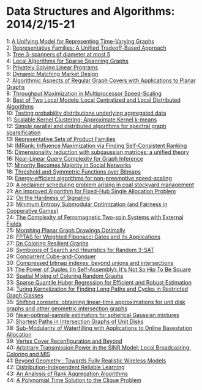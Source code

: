 # Data Structures and Algorithms: 2014/2/15-21  
1: [A Unifying Model for Representing Time-Varying Graphs](https://doi.org/10.48550/arXiv.1402.3488)  
2: [Representative Families: A Unified Tradeoff-Based Approach](https://doi.org/10.48550/arXiv.1402.3547)  
3: [Tree 3-spanners of diameter at most 5](https://doi.org/10.48550/arXiv.1402.3573)  
4: [Local Algorithms for Sparse Spanning Graphs](https://doi.org/10.48550/arXiv.1402.3609)  
5: [Privately Solving Linear Programs](https://doi.org/10.48550/arXiv.1402.3631)  
6: [Dynamic Matching Market Design](https://doi.org/10.48550/arXiv.1402.3643)  
7: [Algorithmic Aspects of Regular Graph Covers with Applications to Planar  Graphs](https://doi.org/10.48550/arXiv.1402.3774)  
8: [Throughput Maximization in Multiprocessor Speed-Scaling](https://doi.org/10.48550/arXiv.1402.3782)  
9: [Best of Two Local Models: Local Centralized and Local Distributed  Algorithms](https://doi.org/10.48550/arXiv.1402.3796)  
10: [Testing probability distributions underlying aggregated data](https://doi.org/10.48550/arXiv.1402.3835)  
11: [Scalable Kernel Clustering: Approximate Kernel k-means](https://doi.org/10.48550/arXiv.1402.3849)  
12: [Simple parallel and distributed algorithms for spectral graph  sparsification](https://doi.org/10.48550/arXiv.1402.3851)  
13: [Representative Sets of Product Families](https://doi.org/10.48550/arXiv.1402.3909)  
14: [IMRank: Influence Maximization via Finding Self-Consistent Ranking](https://doi.org/10.48550/arXiv.1402.3939)  
15: [Dimensionality reduction with subgaussian matrices: a unified theory](https://doi.org/10.48550/arXiv.1402.3973)  
16: [Near-Linear Query Complexity for Graph Inference](https://doi.org/10.48550/arXiv.1402.4037)  
17: [Minority Becomes Majority in Social Networks](https://doi.org/10.48550/arXiv.1402.4050)  
18: [Threshold and Symmetric Functions over Bitmaps](https://doi.org/10.48550/arXiv.1402.4073)  
19: [Energy-efficient algorithms for non-preemptive speed-scaling](https://doi.org/10.48550/arXiv.1402.4111)  
20: [A reclaimer scheduling problem arising in coal stockyard management](https://doi.org/10.48550/arXiv.1402.4178)  
21: [An Improved Algorithm for Fixed-Hub Single Allocation Problem](https://doi.org/10.48550/arXiv.1402.4183)  
22: [On the Hardness of Signaling](https://doi.org/10.48550/arXiv.1402.4194)  
23: [Minimum Entropy Submodular Optimization (and Fairness in Cooperative  Games)](https://doi.org/10.48550/arXiv.1402.4343)  
24: [The Complexity of Ferromagnetic Two-spin Systems with External Fields](https://doi.org/10.48550/arXiv.1402.4346)  
25: [Morphing Planar Graph Drawings Optimally](https://doi.org/10.48550/arXiv.1402.4364)  
26: [FPTAS for Weighted Fibonacci Gates and Its Applications](https://doi.org/10.48550/arXiv.1402.4370)  
27: [On Coloring Resilient Graphs](https://doi.org/10.48550/arXiv.1402.4376)  
28: [Symbiosis of Search and Heuristics for Random 3-SAT](https://doi.org/10.48550/arXiv.1402.4455)  
29: [Concurrent Cube-and-Conquer](https://doi.org/10.48550/arXiv.1402.4465)  
30: [Compressed bitmap indexes: beyond unions and intersections](https://doi.org/10.48550/arXiv.1402.4466)  
31: [The Power of Duples (in Self-Assembly): It's Not So Hip To Be Square](https://doi.org/10.48550/arXiv.1402.4515)  
32: [Spatial Mixing of Coloring Random Graphs](https://doi.org/10.48550/arXiv.1402.4556)  
33: [Sparse Quantile Huber Regression for Efficient and Robust Estimation](https://doi.org/10.48550/arXiv.1402.4624)  
34: [Turing Kernelization for Finding Long Paths and Cycles in Restricted  Graph Classes](https://doi.org/10.48550/arXiv.1402.4718)  
35: [Shifting coresets: obtaining linear-time approximations for unit disk  graphs and other geometric intersection graphs](https://doi.org/10.48550/arXiv.1402.4722)  
36: [Near-optimal-sample estimators for spherical Gaussian mixtures](https://doi.org/10.48550/arXiv.1402.4746)  
37: [Shortest Paths in Intersection Graphs of Unit Disks](https://doi.org/10.48550/arXiv.1402.4855)  
38: [Sub-Modularity of Waterfilling with Applications to Online Basestation  Allocation](https://doi.org/10.48550/arXiv.1402.4892)  
39: [Vertex Cover Reconfiguration and Beyond](https://doi.org/10.48550/arXiv.1402.4926)  
40: [Arbitrary Transmission Power in the SINR Model: Local Broadcasting,  Coloring and MIS](https://doi.org/10.48550/arXiv.1402.4994)  
41: [Beyond Geometry : Towards Fully Realistic Wireless Models](https://doi.org/10.48550/arXiv.1402.5003)  
42: [Distribution-Independent Reliable Learning](https://doi.org/10.48550/arXiv.1402.5164)  
43: [An Analysis of Rank Aggregation Algorithms](https://doi.org/10.48550/arXiv.1402.5259)  
44: [A Polynomial Time Solution to the Clique Problem](https://doi.org/10.48550/arXiv.1403.1178)  